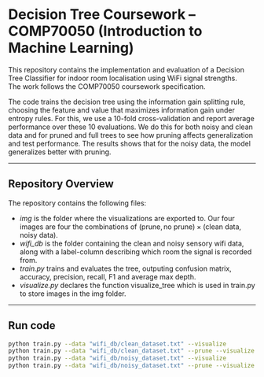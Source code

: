 # Decision Tree Coursework – COMP70050 (Introduction to Machine Learning)

This repository contains the implementation and evaluation of a Decision Tree Classifier for indoor room localisation using WiFi signal strengths.  
The work follows the COMP70050 coursework specification. 

The code trains the decision tree using the information gain splitting rule, choosing the feature and value that maximizes information gain under entropy rules. For this, we use a 10-fold cross-validation and report average performance over these 10 evaluations. We do this for both noisy and clean data and for pruned and full trees to see how pruning affects generalization and test performance. The results shows that for the noisy data, the model generalizes better with pruning. 

---

## Repository Overview

The repository contains the following files:
- *img* is the folder where the visualizations are exported to. Our four images are four the combinations of $(\text{prune}, \text{no prune}) \times (\text{clean data}, \text{noisy data})$.
- *wifi_db* is the folder containing the clean and noisy sensory wifi data, along with a label-column describing which room the signal is recorded from.
- *train.py* trains and evaluates the tree, outputing confusion matrix, accuracy, precision, recall, F1 and average max depth.
- *visualize.py* declares the function visualize_tree which is used in train.py to store images in the img folder. 

---


## Run code
```bash
python train.py --data "wifi_db/clean_dataset.txt" --visualize
python train.py --data "wifi_db/clean_dataset.txt" --prune --visualize
python train.py --data "wifi_db/noisy_dataset.txt" --visualize
python train.py --data "wifi_db/noisy_dataset.txt" --prune --visualize
